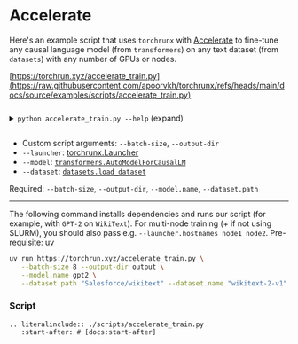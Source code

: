 # Accelerate

Here's an example script that uses `torchrunx` with [Accelerate](https://huggingface.co/docs/accelerate/en/index) to fine-tune any causal language model (from `transformers`) on any text dataset (from `datasets`) with any number of GPUs or nodes.

[https://torchrun.xyz/accelerate_train.py](https://raw.githubusercontent.com/apoorvkh/torchrunx/refs/heads/main/docs/source/examples/scripts/accelerate_train.py)

<details>
  <summary><p style="display: inline-block;"><code class="docutils literal notranslate"><span class="pre">python accelerate_train.py --help</span></code></p> (expand)</summary>

  ```{eval-rst}
  .. literalinclude:: ./scripts/accelerate_help.txt
  ```
</details>

  - Custom script arguments: `--batch-size`, `--output-dir`
  - `--launcher`: [torchrunx.Launcher](../api.md#torchrunx.Launcher)
  - `--model`: [`transformers.AutoModelForCausalLM`](https://huggingface.co/docs/transformers/en/model_doc/auto#transformers.AutoModelForCausalLM)
  - `--dataset`: [`datasets.load_dataset`](https://huggingface.co/docs/datasets/en/package_reference/loading_methods#datasets.load_dataset)

Required: `--batch-size`, `--output-dir`, `--model.name`, `--dataset.path`

---

The following command installs dependencies and runs our script (for example, with `GPT-2` on `WikiText`). For multi-node training (+ if not using SLURM), you should also pass e.g. `--launcher.hostnames node1 node2`. Pre-requisite: [uv](https://docs.astral.sh/uv)

```bash
uv run https://torchrun.xyz/accelerate_train.py \
   --batch-size 8 --output-dir output \
   --model.name gpt2 \
   --dataset.path "Salesforce/wikitext" --dataset.name "wikitext-2-v1" --dataset.split "train" --dataset.num-samples 80
```

### Script

```{eval-rst}
.. literalinclude:: ./scripts/accelerate_train.py
   :start-after: # [docs:start-after]
```
